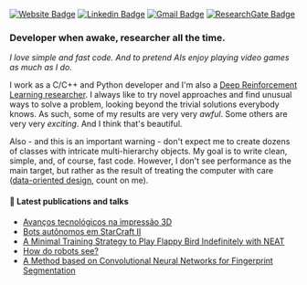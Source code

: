 [![Website Badge](https://img.shields.io/badge/PB-Website-333333?style=flat-square&labelColor=333333)](https://paulobruno.github.io/)
[![Linkedin Badge](https://img.shields.io/badge/-LinkedIn-0077B5?style=flat-square&logo=LinkedIn&logoColor=white)](https://www.linkedin.com/in/pbserafim/)
[![Gmail Badge](https://img.shields.io/badge/-Gmail-D14836?style=flat-square&logo=Gmail&logoColor=white)](mailto:pbrunosousa@gmail.com)
[![ResearchGate Badge](https://img.shields.io/badge/-ResearchGate-00CCBB?style=flat-square&logo=ResearchGate&logoColor=white)](https://www.researchgate.net/profile/Paulo_Serafim2)

### Developer when awake, researcher all the time.

_I love simple and fast code. And to pretend AIs enjoy playing video games as much as I do._

I work as a C/C++ and Python developer and I'm also a [Deep Reinforcement Learning researcher](https://paulobruno.github.io/publications/). I always like to try novel approaches and find unusual ways to solve a problem, looking beyond the trivial solutions everybody knows. As such, some of my results are very very _awful_. Some others are very very _exciting_. And I think that's beautiful. 

Also - and this is an important warning - don't expect me to create dozens of classes with intricate multi-hierarchy objects. My goal is to write clean, simple, and, of course, fast code. However, I don't see performance as the main target, but rather as the result of treating the computer with care ([data-oriented design](http://gamesfromwithin.com/data-oriented-design), count on me).

#### :page_facing_up: Latest publications and talks

<!-- PUBLICATION:START -->
- [Avanços tecnológicos na impressão 3D](https://paulobruno.github.io/talk/avancos-tecnologicos-impressao-3d/)
- [Bots autônomos em StarCraft II](https://paulobruno.github.io/talk/bots-autonomos-starcraft/)
- [A Minimal Training Strategy to Play Flappy Bird Indefinitely with NEAT](https://paulobruno.github.io/publication/SBGames-a-minimal-training/)
- [How do robots see?](https://paulobruno.github.io/talk/how-do-robots-see/)
- [A Method based on Convolutional Neural Networks for Fingerprint Segmentation](https://paulobruno.github.io/publication/IJCNN-a-method-based/)
<!-- PUBLICATION:END -->
